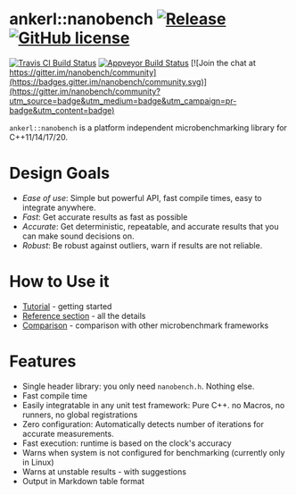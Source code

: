 # ankerl::nanobench [![Release](https://img.shields.io/github/release/martinus/nanobench.svg)](https://github.com/martinus/nanobench/releases) [![GitHub license](https://img.shields.io/github/license/martinus/nanobench.svg)](https://raw.githubusercontent.com/martinus/nanobench/master/LICENSE)

[![Travis CI Build Status](https://travis-ci.com/martinus/nanobench.svg?branch=master)](https://travis-ci.com/martinus/nanobench)
[![Appveyor Build Status](https://ci.appveyor.com/api/projects/status/github/martinus/nanobench?branch=master&svg=true)](https://ci.appveyor.com/project/martinus/nanobench)
[![Join the chat at https://gitter.im/nanobench/community](https://badges.gitter.im/nanobench/community.svg)](https://gitter.im/nanobench/community?utm_source=badge&utm_medium=badge&utm_campaign=pr-badge&utm_content=badge)

`ankerl::nanobench` is a platform independent microbenchmarking library for C++11/14/17/20.

# Design Goals

* *Ease of use*: Simple but powerful API, fast compile times, easy to integrate anywhere.
* *Fast*: Get accurate results as fast as possible
* *Accurate*: Get deterministic, repeatable, and accurate results that you can make sound decisions on.
* *Robust*: Be robust against outliers, warn if results are not reliable.

# How to Use it

* [Tutorial](docs/tutorial.md#top) - getting started
* [Reference section](docs/reference.md#top) - all the details
* [Comparison](docs/comparison.md#top) - comparison with other microbenchmark frameworks

# Features

* Single header library: you only need `nanobench.h`. Nothing else.
* Fast compile time
* Easily integratable in any unit test framework: Pure C++. no Macros, no runners, no global registrations
* Zero configuration: Automatically detects number of iterations for accurate measurements.
* Fast execution: runtime is based on the clock's accuracy
* Warns when system is not configured for benchmarking (currently only in Linux)
* Warns at unstable results - with suggestions
* Output in Markdown table format

